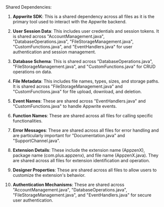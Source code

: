 Shared Dependencies:

1. **Appwrite SDK**: This is a shared dependency across all files as it is the primary tool used to interact with the Appwrite backend.

2. **User Session Data**: This includes user credentials and session tokens. It is shared across "AccountManagement.java", "DatabaseOperations.java", "FileStorageManagement.java", "CustomFunctions.java", and "EventHandlers.java" for user authentication and session management.

3. **Database Schema**: This is shared across "DatabaseOperations.java", "FileStorageManagement.java", and "CustomFunctions.java" for CRUD operations on data.

4. **File Metadata**: This includes file names, types, sizes, and storage paths. It is shared across "FileStorageManagement.java" and "CustomFunctions.java" for file upload, download, and deletion.

5. **Event Names**: These are shared across "EventHandlers.java" and "CustomFunctions.java" to handle Appwrite events.

6. **Function Names**: These are shared across all files for calling specific functionalities.

7. **Error Messages**: These are shared across all files for error handling and are particularly important for "Documentation.java" and "SupportChannel.java".

8. **Extension Details**: These include the extension name (AppzenX), package name (com.plus.appzenx), and file name (AppzenX.java). They are shared across all files for extension identification and operation.

9. **Designer Properties**: These are shared across all files to allow users to customize the extension's behavior.

10. **Authentication Mechanisms**: These are shared across "AccountManagement.java", "DatabaseOperations.java", "FileStorageManagement.java", and "EventHandlers.java" for secure user authentication.